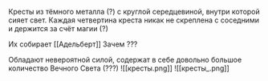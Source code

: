 Кресты из тёмного металла (?) с круглой середцевиной, внутри которой сияет свет. Каждая четвертина креста никак не скреплена с соседними и держится за счёт магии (?)

Их собирает [[Адельберт]]
Зачем ???

Обладают невероятной силой, содержат в себе довольно большое количество Вечного Света (???)
![[кресты.png]] 
![[кресты_.png]]